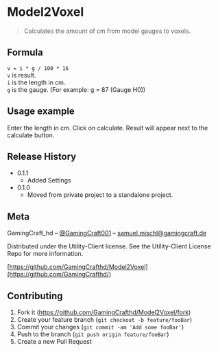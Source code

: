 # Model2Voxel
> Calculates the amount of cm from model gauges to voxels.

## Formula
`v = i * g / 100 * 16`<br>
`v` is result.<br>
`i` is the length in cm.<br>
`g` is the gauge. (For example: g = 87 (Gauge H0))

## Usage example

Enter the length in cm.
Click on calculate.
Result will appear next to the calculate button.

## Release History

* 0.1.1
    * Added Settings
* 0.1.0
    * Moved from private project to a standalone project.

## Meta

GamingCraft_hd – [@GamingCraft001](https://twitter.com/gamingcraft001) – samuel.mischl@gamingcraft.de

Distributed under the Utility-Client license. See the Utility-Client License Repo for more information.

[https://github.com/GamingCrafthd/Model2Voxel](https://github.com/GamingCrafthd/)

## Contributing

1. Fork it (<https://github.com/GamingCrafthd/Model2Voxel/fork>)
2. Create your feature branch (`git checkout -b feature/fooBar`)
3. Commit your changes (`git commit -am 'Add some fooBar'`)
4. Push to the branch (`git push origin feature/fooBar`)
5. Create a new Pull Request
